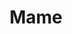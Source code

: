 ---
title: Mame
year: 1973
opening_date: 1973-10-12
closing_date: 1973-10-27
layout: productions
image:
image_caption:
image_credit:
playbill:
category:
details:
  Theatre: Theatre Jacksonville
  Venue: Little Theatre
cast:
  Patrick Dennis - Age 10: Anthony Mastroianni
  Agnes Gooch: Diane Somerville
  Vera Charles: Nancy Kaye
  Mame Dennis: Yvonne Cummings
  Ralph Devine: David Sears
  M. Lindsay Woolsey: Ken Wittich, Jr.
  Ito: Russ Kirk
  Doorman: Bill Merwin
  Elevator Boy: Tom Young
  Messenger: Steve Winemiller
  Dwight Babcock: Warren Grymes
  Artist: Bill Milton
  Art Model: Cindy DeWees
  Dance Teacher: Gert Berman
  Dancer: 
    - Shirley Lightbody
    - Pete Peterson
  Leading Man: Pete Peterson
  Stage Manager: Steve Valliere
  Madame Branislowski: Gert Berman
  Gregor: Tom Corbett
  Beauregard Jackson Pickett Burnside: Jimtom Richardson
  Uncle Jeff: Nick Nicoll
  Cousin Fan: Shirley Cooke
  Sally Cato: Cindy DeWees
  Mother Burnside: Madge Bruner
  Patrick Dennis - Age 19-29: Randy Weedman
  Junior Babcock: Doug Thomas
  Mrs. Upson: Barbara Stillson
  Mr. Upson: Jim Shaw
  Gloria Upson: Roslyn Dunn
  Pegeen Ryan: Connie Wesson
  Peter Dennis: Anthony Mastroianni
  Mame's Friend: 
    - Vivienne Campbell
    - Tom Corbett
    - Marlene Crippen
    - Stanley Darden
    - Dave Hammond
    - Roxanne Hayward
    - Shirley Lightbody
    - Carolyn McAfee
    - Bill Merwin
    - Bill Milton
    - Pete Peterson
    - Marge Rocca
    - David Sears
    - Vivienne Shaffer
    - Steve Winemiller
    - JoAnn Wood
    - Tom Young
crew:
  Director: Robert Knowles
  Musical Director: Rosalind MacEnulty
  Choreographer: 
    - Buddy Sherwood
    - Shirley Lightbody  
  Scene Design: Hal Henderson
  Stage Manager:
    - Doug Thomas
    - Terra Ohl
  Lighting Design: 
    - Hal Henderson
    - Kelly Hart
  Lighting Technician: 
    - Marcia Patch
    - David West
  Costumes: 
    - Gert Berman
    - Mary Coyle
    - Nancy Kaye
    - Marrilee Miles
  Properties: 
    - Laurie Kaden
    - Frances Bierbaum
    - Nellie Coyle
    - Geri McCord
    - Jon Pimental
  Set Construction: 
    - Brian Cooke
    - Jim Cortez
    - David Stillson
    - Dwight Stillson
    - Doug Thomas
    - Steve Valliere
    - David West
  Stage Crew: 
    - Steve Valliere
    - Michael Baker
    - Brian Cooke
    - Jim Cortez
    - David Stillson
    - Dwight Stillson
    - Dale Stillson
    - Tim Young
  Make-up: Hal Henderson
  Publicity: Diane Somerville
  Box Office: 
    - Mrs. William Dubow
    - Mr. & Mrs. Vernon Borum
    - Mrs. Ralph Day
    - Mrs. H.L. Gilliatt
    - Mrs. J.F. Henderson
    - Miss Margaret Muller
    - Mrs. Homer S. Reynolds
    - Miss Pat Somers
    - Mrs. Michael Tkac
external_links:
---